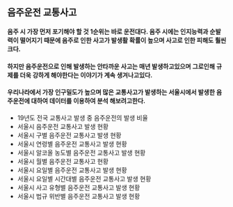 ## 음주운전 교통사고
#### 음주 시 가장 먼저 포기해야 할 것 1순위는 바로 운전대다. 음주 시에는 인지능력과 순발력이 떨어지기 때문에 음주로 인한 사고가 발생활 확률이 높으며 사고로 인한 피해도 훨씬 크다.
#### 하지만 음주운전으로 인해 발생하는 안타까운 사고는 매년 발생하고있으며 그로인해 규제를 더욱 강하게 해야한다는 이야기가 계속 생겨나고있다.
#### 우리나라에서 가장 인구밀도가 높으며 많은 교통사고가 발생하는 서울시에서 발생한 음주운전에 대하여 데이터를 이용하여 분석 해보려고한다.

-  19년도 전국 교통사고 발생 중 음주운전의 발생 비율
-  서울시 음주운전 교통사고 발생 현황
-  서울시 구별 음주운전 교통사고 발생 현황
-  서울시 연령별 음주운전 교통사고 발생 현황
-  서울시 알코올 농도별 음주운전 교통사고 발생 현황
-  서울시 월별 음주운전 교통사고 현황
-  서울시 요일별 음주운전 교통사고 발생 현황
-  서울시 요일별 시간대별 음주운전 교통사고 발생 현황
-  서울시 사고 유형별 음주운전 교통사고 발생 현황
-  서울시 법규 위반별 음주운전 교통사고 발생 현황
